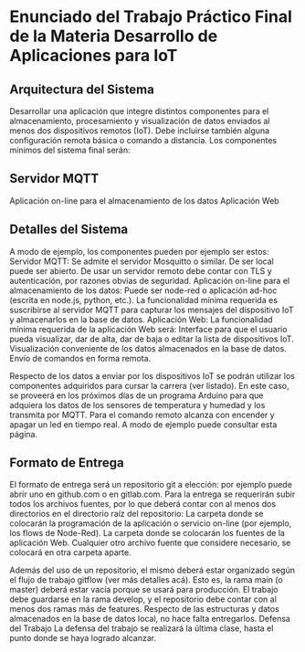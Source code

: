 # Enunciado del Trabajo Práctico Final de la Materia Desarrollo de Aplicaciones para IoT

## Arquitectura del Sistema
Desarrollar una aplicación que integre distintos componentes para el almacenamiento, procesamiento y visualización de datos enviados al menos dos  dispositivos remotos (IoT). Debe incluirse también alguna configuración remota básica o comando a distancia. Los componentes mínimos del sistema final serán:

## Servidor MQTT
Aplicación on-line para el almacenamiento de los datos
Aplicación Web

## Detalles del Sistema
A modo de ejemplo, los componentes pueden por ejemplo ser estos:
Servidor MQTT: Se admite el servidor Mosquitto o similar. De ser local puede ser abierto. De usar un servidor remoto debe contar con TLS y autenticación, por razones obvias de seguridad.
Aplicación on-line para el almacenamiento de los datos: Puede ser node-red o aplicación ad-hoc (escrita en node.js, python, etc.). La funcionalidad mínima requerida es suscribirse al servidor MQTT para capturar los mensajes del dispositivo IoT y almacenarlos en la base de datos.
Aplicación Web: La funcionalidad mínima requerida de la aplicación Web será:
Interface para que el usuario pueda visualizar, dar de alta, dar de baja o editar la lista de dispositivos IoT.
Visualización conveniente de los datos almacenados en la base de datos.
Envío de comandos en forma remota. 

Respecto de los datos a enviar por los dispositivos IoT se podrán utilizar los componentes adquiridos para cursar la carrera (ver listado). En este caso, se proveerá en los próximos días de un programa Arduino para que adquiera los datos de los sensores de temperatura y humedad y los transmita por MQTT. Para el comando remoto alcanza con encender y apagar un led en tiempo real. A modo de ejemplo puede consultar esta página.

## Formato de Entrega
El formato de entrega será un repositorio git a elección: por ejemplo puede abrir uno en github.com o en gitlab.com. Para la entrega se requerirán subir todos los archivos fuentes, por lo que deberá contar con al menos dos directorios en el directorio raíz del repositorio:
La carpeta donde se colocarán la programación de la aplicación o servicio on-line (por ejemplo, los flows de Node-Red).
La carpeta donde se colocarán los fuentes de la aplicación Web.
Cualquier otro archivo fuente que considere necesario, se colocará en otra carpeta aparte.

Además del uso de un repositorio, el mismo deberá estar organizado según el flujo de trabajo gitflow (ver más detalles acá). Esto es, la rama main (o master) deberá estar vacía porque se usará para producción. El trabajo debe guardarse en la rama develop, y el repositorio debe contar con al menos dos ramas más de features.
Respecto de las estructuras y datos almacenados en la base de datos local, no hace falta entregarlos. 
Defensa del Trabajo
La defensa del trabajo se realizará la última clase, hasta el punto donde se haya logrado alcanzar.